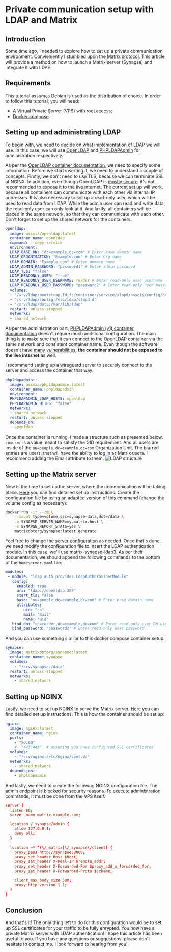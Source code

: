 # Private communication setup with LDAP and Matrix

## Introduction

Some time ago, I needed to explore how to set up a private communication environment. Convieniently I stumbled upon the [Matrix protocol](https://matrix.org/). This article will provide a method on how to launch a Matrix server (Synapse) and integrate it with LDAP.

## Requirements
This tutorial assumes Debian is used as the distribution of choice. In order to follow this tutorial, you will need:
- A Virtual Private Server (VPS) with root access;
- [Docker compose](https://docs.docker.com/engine/install/debian/#install-using-the-repository).

## Setting up and administrating LDAP

To begin with, we need to decide on what implementation of LDAP we will use. In this case, we will use [OpenLDAP](https://www.openldap.org/) and [PHPLDAPAdmin](https://github.com/leenooks/phpLDAPadmin) for administration respectively.

As per the [OpenLDAP container documentation](https://github.com/osixia/docker-openldap), we need to specify some information. Before we start inserting it, we need to understand a couple of concepts. Firstly, we don't need to use TLS, because we can terminate SSL at NGINX. In addition, even though OpenLDAP is [mostly secure](https://www.cvedetails.com/vendor/439/), it's not recommended to expose it to the live internet. The current set up will work, because all containers can communicate with each other via internal IP addresses. It is also necessary to set up a read-only user, which will be used to read data from LDAP. While the admin user can read and write data, the read-only user can only look at it. And lastly, all containers will be placed in the same network, so that they can communicate with each other. Don't forget to set up the shared network for the containers.
```yaml
openldap:
  image: osixia/openldap:latest
  container_name: openldap
  command: --copy-service
  environment:
  LDAP_BASE_DN: "dc=example,dc=com" # Enter base domain name
  LDAP_ORGANISATION: "Example.com" # Enter Org name
  LDAP_DOMAIN: "Example.com" # Enter domain name
  LDAP_ADMIN_PASSWORD: "password1" # Enter admin password
  LDAP_TLS: "false"
  LDAP_READONLY_USER: "true"
  LDAP_READONLY_USER_USERNAME: reader # Enter read-only user username
  LDAP_READONLY_USER_PASSWORD: "password2" # Enter read-only user password
  volumes:
  - "/srv/ldap/bootstrap.ldif:/container/service/slapd/assets/config/bootstrap/ldif/custom/50-bootstrap.ldif"
  - "/srv/ldap/config:/etc/ldap/slapd.d"
  - "/srv/ldap/data:/var/lib/ldap"
  restart: unless-stopped
  networks:
  - shared_network
```

As per the administration part, [PHPLDAPAdmin (v1) container documentation](https://github.com/leenooks/phpLDAPadmin) doesn't require much additional configuration. The main thing is to make sure that it can connect to the OpenLDAP container via the same network and consistent container name. Even though the software doesn't have [many vulnerabilities](https://www.cvedetails.com/vendor/20973/), **the container should not be exposed to the live internet** as well.

I recommend setting up a wireguard server to securely connect to the server and access the container that way.

```yaml
phpldapadmin:
  image: osixia/phpldapadmin:latest
  container_name: phpldapadmin
  environment:
  PHPLDAPADMIN_LDAP_HOSTS: openldap
  PHPLDAPADMIN_HTTPS: "false"
  networks:
  - shared_network
  restart: unless-stopped
  depends_on:
  - openldap
```

Once the container is running, I made a structure such as presented below. `cn=user` is a value meant to satisfy the GID requirement. And all users are inside of the `ou=people,dc=example,dc=com` Organization Unit. The blurred entries are users, that will have the ability to log in as Matrix users. I recommend adding the Email attribute to them.
![LDAP structure](../images/ldap-matrix-pla1.png)

## Setting up the Matrix server
Now is the time to set up the server, where the communication will be taking place. [Here](https://hub.docker.com/r/matrixdotorg/synapse) you can find detailed set up instructions. Create the configuration file by using an adapted version of this command (change the volume config as necessary):
```bash
docker run -it --rm \
    --mount type=volume,src=synapse-data,dst=/data \
    -e SYNAPSE_SERVER_NAME=my.matrix.host \
    -e SYNAPSE_REPORT_STATS=yes \
    matrixdotorg/synapse:latest generate
```

Feel free to change the [server configuration](https://element-hq.github.io/synapse/latest/usage/configuration/config_documentation.html) as needed. Once that's done, we need modify the configuration file to insert the LDAP authentication module. In this case, we'll use [matrix-synapse-ldap3](https://github.com/matrix-org/matrix-synapse-ldap3). As per their documentation, we should append the following commands to the bottom of the `homeserver.yaml` file:
```yaml
modules:
 - module: "ldap_auth_provider.LdapAuthProviderModule"
   config:
     enabled: true
     uri: "ldap://openldap:389"
     start_tls: false
     base: "ou=people,dc=example,dc=com" # Enter base domain name
     attributes:
        uid: "cn"
        mail: "mail"
        name: "uid"
   bind_dn: "cn=reader,dc=example,dc=com" # Enter read-only user DN username
   bind_password: "password2" # Enter read-only user password
```

And you can use something similar to this docker compose container setup:
```yaml
synapse:
  image: matrixdotorg/synapse:latest
  container_name: synapse
  volumes:
    - "/srv/synapse:/data"
  restart: unless-stopped
  networks:
    - shared_network
```

## Setting up NGINX

Lastly, we need to set up NGINX to serve the Matrix server. [Here](https://hub.docker.com/r/containous/whoami) you can find detailed set up instructions. This is how the container should be set up:
```yaml
nginx:
  image: nginx:latest
  container_name: nginx
  ports:
    - "80:80"
    #- "443:443"  # assuming you have configured SSL certificates
  volumes:
    - "/srv/nginx:/etc/nginx/conf.d/"
  networks:
    - shared_network
  depends_on:
    - phpldapadmin
```
And lastly, we need to create the following NGINX configuration file. The admin endpoint is blocked for security reasons. To execute administration commands, it must be done from the VPS itself.
```conf
server {
  listen 80;
  server_name matrix.example.com;

  location /_synapse/admin {
    allow 127.0.0.1;
    deny all;
  }

  location ~* ^(\/_matrix|\/_synapse\/client) {
    proxy_pass http://synapse:8008;
    proxy_set_header Host $host;
    proxy_set_header X-Real-IP $remote_addr;
    proxy_set_header X-Forwarded-For $proxy_add_x_forwarded_for;
    proxy_set_header X-Forwarded-Proto $scheme;

    client_max_body_size 50M;
    proxy_http_version 1.1;
  }
}
```

## Conclusion

And that's it! The only thing left to do for this configuration would be to set up SSL certificates for your traffic to be fully enrypted. You now have a private Matrix server with LDAP authentication! I hope this article has been useful to you. If you have any questions or suggestions, please don't hesitate to contact me. I look forward to hearing from you!